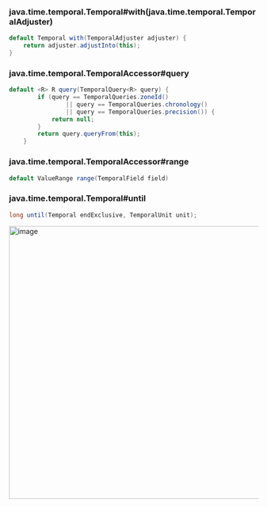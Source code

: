 
### java.time.temporal.Temporal#with(java.time.temporal.TemporalAdjuster)
```java
default Temporal with(TemporalAdjuster adjuster) {
    return adjuster.adjustInto(this);
}
```

### java.time.temporal.TemporalAccessor#query
```java
default <R> R query(TemporalQuery<R> query) {
        if (query == TemporalQueries.zoneId()
                || query == TemporalQueries.chronology()
                || query == TemporalQueries.precision()) {
            return null;
        }
        return query.queryFrom(this);
    }
```

### java.time.temporal.TemporalAccessor#range
```java
default ValueRange range(TemporalField field) 
```

### java.time.temporal.Temporal#until 
```java
long until(Temporal endExclusive, TemporalUnit unit);
```


<img width="1020" height="550" alt="image" src="https://github.com/user-attachments/assets/720a6c92-8bc4-4d93-b259-c6564d9fa2b4" />

